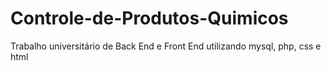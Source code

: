 # Controle-de-Produtos-Quimicos
Trabalho universitário de Back End e Front End utilizando mysql, php, css e html
